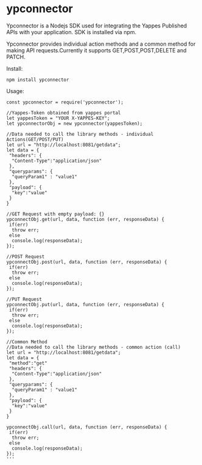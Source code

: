 # ypconnector
Ypconnector is a Nodejs SDK used for integrating the Yappes Published APIs with your application. SDK is installed via npm. 

Ypconnector provides individual action methods and a common method for making API requests.Currently it supports GET,POST,POST,DELETE and PATCH.


Install:
```
npm install ypconnector
```
Usage:
```
const ypconnector = require('ypconnector');

//Yappes-Token obtained from yappes portal
let yappesToken = "YOUR X-YAPPES-KEY";
let ypconnectorObj = new ypconnector(yappesToken);

//Data needed to call the library methods - individual Actions(GET/POST/PUT)
let url = "http://localhost:8081/getdata";
let data = {
 "headers": {
  "Content-Type":"application/json"
 },
 "queryparams": {
  "queryParam1" : "value1"
 },
 "payload": {
  "key":"value"
 }
}

//GET Request with empty payload: {}
ypconnectObj.get(url, data, function (err, responseData) {
 if(err)
  throw err;
 else
  console.log(responseData);
});

//POST Request
ypconnectObj.post(url, data, function (err, responseData) {
 if(err)
  throw err;
 else
  console.log(responseData);
});

//PUT Request
ypconnectObj.put(url, data, function (err, responseData) {
 if(err)
  throw err;
 else
  console.log(responseData);
});

//Common Method
//Data needed to call the library methods - common action (call)
let url = "http://localhost:8081/getdata";
let data = {
 "method":"get"
 "headers": {
  "Content-Type":"application/json"
 },
 "queryparams": {
  "queryParam1" : "value1"
 },
 "payload": {
  "key":"value"
 }
}

ypconnectObj.call(url, data, function (err, responseData) {
 if(err)
  throw err;
 else
  console.log(responseData);
});
'''
